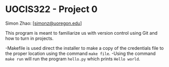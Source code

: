 # UOCIS322 - Project 0

Simon Zhao: [simonz@uoregon.edu]

This program is meant to familiarize us with version control using Git and how to turn in projects.

-Makefile is used direct the installer to make a copy of the credentials file to the proper location using the command `make file`. 
-Using the command `make run` will run the program `hello.py` which prints `Hello world`.
